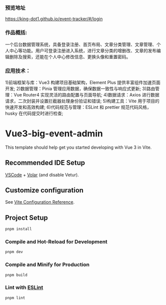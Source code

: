### 预览地址
  https://king-dot1.github.io/event-tracker/#/login
### 作品概括:
一个后台数据管理系统，具备登录注册、首页布局、文章分类管理、文章管理、个人中心等功能。用户可登录注册进入系统，进行文章分类的增删改、文章的发布编辑删除及搜索，还能在个人中心修改信息、更换头像和重置密码。
### 应用技术：
1)前端框架与库：Vue3 构建项目基础架构，Element Plus 提供丰富组件加速页面开发;
2)数据管理：Pinia 管理应用数据，确保数据一致性与响应式更新;
3)路由管理：Vue Router4 实现灵活的路由配置与页面导航;
4)数据请求：Axios 进行数据请求，二次封装并设置拦截器处理身份验证和错误;
5)构建工具：Vite 用于项目的快速开发和高效构建;
6)代码规范与管理：ESLint 和 prettier 规范代码风格，husky 在代码提交时进行检查;


# Vue3-big-event-admin

This template should help get you started developing with Vue 3 in Vite.

## Recommended IDE Setup

[VSCode](https://code.visualstudio.com/) + [Volar](https://marketplace.visualstudio.com/items?itemName=Vue.volar) (and disable Vetur).

## Customize configuration

See [Vite Configuration Reference](https://vite.dev/config/).

## Project Setup

```sh
pnpm install
```

### Compile and Hot-Reload for Development

```sh
pnpm dev
```

### Compile and Minify for Production

```sh
pnpm build
```

### Lint with [ESLint](https://eslint.org/)

```sh
pnpm lint
```

